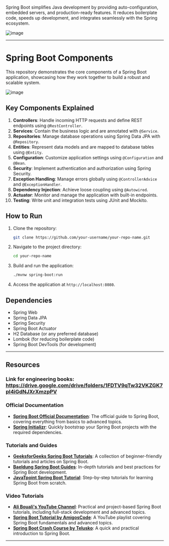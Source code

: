 Spring Boot simplifies Java development by providing auto-configuration, embedded servers, and production-ready features. It reduces boilerplate code, speeds up development, and integrates seamlessly with the Spring ecosystem. 

![image](https://github.com/user-attachments/assets/5d9f70f9-381a-42af-869c-3a8e20462ef4)




---

# Spring Boot Components

This repository demonstrates the core components of a Spring Boot application, showcasing how they work together to build a robust and scalable system.

![image](https://github.com/user-attachments/assets/622e6171-14f9-4bb7-893a-390ee5fee249)


## Key Components Explained

1. **Controllers**: Handle incoming HTTP requests and define REST endpoints using `@RestController`.
2. **Services**: Contain the business logic and are annotated with `@Service`.
3. **Repositories**: Manage database operations using Spring Data JPA with `@Repository`.
4. **Entities**: Represent data models and are mapped to database tables using `@Entity`.
5. **Configuration**: Customize application settings using `@Configuration` and `@Bean`.
6. **Security**: Implement authentication and authorization using Spring Security.
7. **Exception Handling**: Manage errors globally using `@ControllerAdvice` and `@ExceptionHandler`.
8. **Dependency Injection**: Achieve loose coupling using `@Autowired`.
9. **Actuator**: Monitor and manage the application with built-in endpoints.
10. **Testing**: Write unit and integration tests using JUnit and Mockito.

## How to Run

1. Clone the repository:  
   ```bash
   git clone https://github.com/your-username/your-repo-name.git
   ```
2. Navigate to the project directory:  
   ```bash
   cd your-repo-name
   ```
3. Build and run the application:  
   ```bash
   ./mvnw spring-boot:run
   ```
4. Access the application at `http://localhost:8080`.

## Dependencies

- Spring Web
- Spring Data JPA
- Spring Security
- Spring Boot Actuator
- H2 Database (or any preferred database)
- Lombok (for reducing boilerplate code)
- Spring Boot DevTools (for development)

---

## Resources

### Link for engineering books: https://drive.google.com/drive/folders/1FDTV9qTw32VKZGK7pI4iGdNJXrXmzpPV 

### Official Documentation
- **[Spring Boot Official Documentation](https://spring.io/projects/spring-boot)**: The official guide to Spring Boot, covering everything from basics to advanced topics.
- **[Spring Initializr](https://start.spring.io/)**: Quickly bootstrap your Spring Boot projects with the required dependencies.

### Tutorials and Guides
- **[GeeksforGeeks Spring Boot Tutorials](https://www.geeksforgeeks.org/spring-boot/)**: A collection of beginner-friendly tutorials and articles on Spring Boot.
- **[Baeldung Spring Boot Guides](https://www.baeldung.com/spring-boot)**: In-depth tutorials and best practices for Spring Boot development.
- **[JavaTpoint Spring Boot Tutorial](https://www.javatpoint.com/spring-boot-tutorial)**: Step-by-step tutorials for learning Spring Boot from scratch.

### Video Tutorials
- **[Ali Bouali's YouTube Channel](https://www.youtube.com/@BoualiAli)**: Practical and project-based Spring Boot tutorials, including full-stack development and advanced topics.
- **[Spring Boot Tutorial by AmigosCode](https://www.youtube.com/playlist?list=PL82C6-O4XrHdiS10BLh23x71ve9mQCln0)**: A YouTube playlist covering Spring Boot fundamentals and advanced topics.
- **[Spring Boot Crash Course by Telusko](https://www.youtube.com/watch?v=35EQXmHKZYs)**: A quick and practical introduction to Spring Boot.

---

